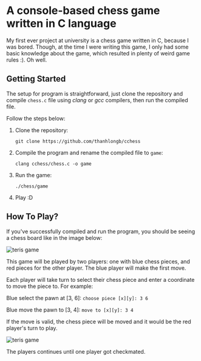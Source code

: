 # A console-based chess game written in C language

My first ever project at university is a chess game written in C, because I was bored. Though, at the time I were writing this game, I only had some basic knowledge about the game, which resulted in plenty of weird game rules :). Oh well. 

## Getting Started

The setup for program is straightforward, just clone the repository and compile `chess.c` file using *clang* or *gcc* compilers, then run the compiled file.

Follow the steps below:

1. Clone the repository:

    `git clone https://github.com/thanhlongb/cchess`

2. Compile the program and rename the compiled file to `game`:

    `clang cchess/chess.c -o game`

3. Run the game:

    `./chess/game`

4. Play :D

## How To Play?

If you've successfully compiled and run the program, you should be seeing a chess board like in the image below:

![teris game](/assets/projects/a-simple-chess-game-written-in-c/chess-board.png)

This game will be played by two players: one with blue chess pieces, and red pieces for the other player. The blue player will make the first move. 

Each player will take turn to select their chess piece and enter a coordinate to move the piece to. For example:

Blue select the pawn at [3, 6]: `choose piece [x][y]: 3 6`

Blue move the pawn to [3, 4]: `move to [x][y]: 3 4` 

If the move is valid, the chess piece will be moved and it would be the red player's turn to play.

![teris game](/assets/projects/a-simple-chess-game-written-in-c/chess-moved.png)

The players continues until one player got checkmated. 
